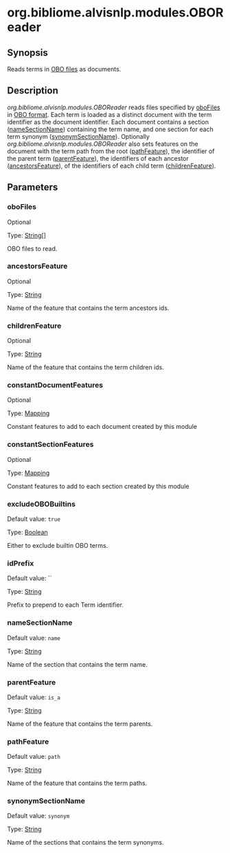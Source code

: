 # org.bibliome.alvisnlp.modules.OBOReader

## Synopsis

Reads terms in [OBO files](XXX) as documents.

## Description

*org.bibliome.alvisnlp.modules.OBOReader* reads files specified by [oboFiles](#oboFiles) in [OBO format](XXX).
      Each term is loaded as a distinct document with the term identifier as the document identifier.
      Each document contains a section ([nameSectionName](#nameSectionName)) containing the term name, and one section for each term synonym ([synonymSectionName](#synonymSectionName)).
      Optionally *org.bibliome.alvisnlp.modules.OBOReader* also sets features on the document with the term path from the root ([pathFeature](#pathFeature)), the identifier of the parent term ([parentFeature](#parentFeature)), the identifiers of each ancestor ([ancestorsFeature](#ancestorsFeature)), of the identifiers of each child term ([childrenFeature](#childrenFeature)).

## Parameters

<a name="oboFiles">

### oboFiles

Optional

Type: [String[]](../converter/java.lang.String[])

OBO files to read.

<a name="ancestorsFeature">

### ancestorsFeature

Optional

Type: [String](../converter/java.lang.String)

Name of the feature that contains the term ancestors ids.

<a name="childrenFeature">

### childrenFeature

Optional

Type: [String](../converter/java.lang.String)

Name of the feature that contains the term children ids.

<a name="constantDocumentFeatures">

### constantDocumentFeatures

Optional

Type: [Mapping](../converter/alvisnlp.module.types.Mapping)

Constant features to add to each document created by this module

<a name="constantSectionFeatures">

### constantSectionFeatures

Optional

Type: [Mapping](../converter/alvisnlp.module.types.Mapping)

Constant features to add to each section created by this module

<a name="excludeOBOBuiltins">

### excludeOBOBuiltins

Default value: `true`

Type: [Boolean](../converter/java.lang.Boolean)

Either to exclude builtin OBO terms.

<a name="idPrefix">

### idPrefix

Default value: ``

Type: [String](../converter/java.lang.String)

Prefix to prepend to each Term identifier.

<a name="nameSectionName">

### nameSectionName

Default value: `name`

Type: [String](../converter/java.lang.String)

Name of the section that contains the term name.

<a name="parentFeature">

### parentFeature

Default value: `is_a`

Type: [String](../converter/java.lang.String)

Name of the feature that contains the term parents.

<a name="pathFeature">

### pathFeature

Default value: `path`

Type: [String](../converter/java.lang.String)

Name of the feature that contains the term paths.

<a name="synonymSectionName">

### synonymSectionName

Default value: `synonym`

Type: [String](../converter/java.lang.String)

Name of the sections that contains the term synonyms.

